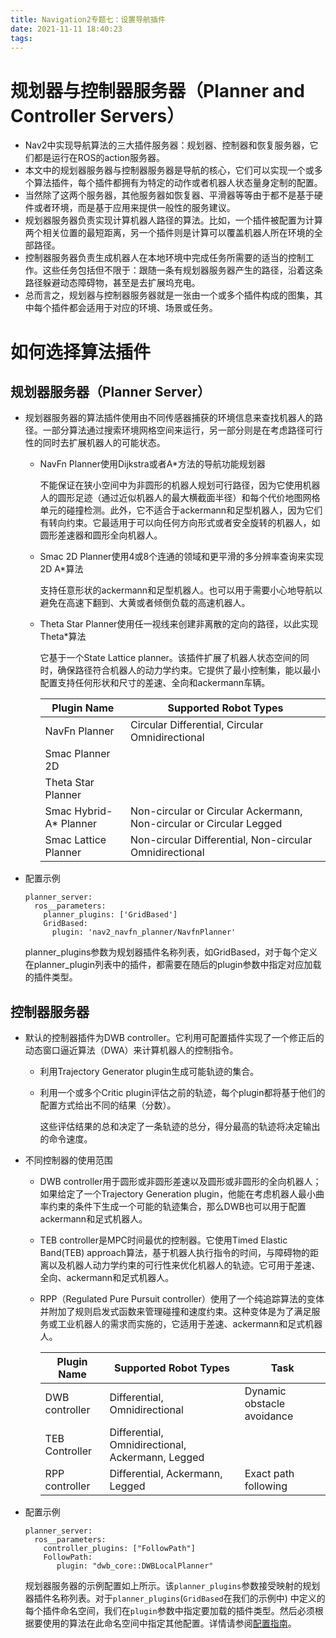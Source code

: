 ```yaml
---
title: Navigation2专题七：设置导航插件
date: 2021-11-11 18:40:23
tags:
---
```


# 规划器与控制器服务器（Planner and Controller Servers）

- Nav2中实现导航算法的三大插件服务器：规划器、控制器和恢复服务器，它们都是运行在ROS的action服务器。
- 本文中的规划器服务器与控制器服务器是导航的核心，它们可以实现一个或多个算法插件，每个插件都拥有为特定的动作或者机器人状态量身定制的配置。
- 当然除了这两个服务器，其他服务器如恢复器、平滑器等等由于都不是基于硬件或者环境，而是基于应用来提供一般性的服务建议。
- 规划器服务器负责实现计算机器人路径的算法。比如，一个插件被配置为计算两个相关位置的最短距离，另一个插件则是计算可以覆盖机器人所在环境的全部路径。
- 控制器服务器负责生成机器人在本地环境中完成任务所需要的适当的控制工作。这些任务包括但不限于：跟随一条有规划器服务器产生的路径，沿着这条路径躲避动态障碍物，甚至是去扩展坞充电。
- 总而言之，规划器与控制器服务器就是一张由一个或多个插件构成的图集，其中每个插件都会适用于对应的环境、场景或任务。



# 如何选择算法插件

## 规划器服务器（Planner Server）

- 规划器服务器的算法插件使用由不同传感器捕获的环境信息来查找机器人的路径。一部分算法通过搜索环境网格空间来运行，另一部分则是在考虑路径可行性的同时去扩展机器人的可能状态。

  - NavFn Planner使用Dijkstra或者A*方法的导航功能规划器

    不能保证在狭小空间中为非圆形的机器人规划可行路径，因为它使用机器人的圆形足迹（通过近似机器人的最大横截面半径）和每个代价地图网格单元的碰撞检测。此外，它不适合于ackermann和足型机器人，因为它们有转向约束。它最适用于可以向任何方向形式或者安全旋转的机器人，如圆形差速器和圆形全向机器人。

  - Smac 2D Planner使用4或8个连通的领域和更平滑的多分辨率查询来实现2D A*算法

    支持任意形状的ackermann和足型机器人。也可以用于需要小心地导航以避免在高速下翻到、大黄或者倾倒负载的高速机器人。

  - Theta Star Planner使用任一视线来创建非离散的定向的路径，以此实现Theta*算法

    它基于一个State Lattice planner。该插件扩展了机器人状态空间的同时，确保路径符合机器人的动力学约束。它提供了最小控制集，能以最小配置支持任何形状和尺寸的差速、全向和ackermann车辆。
    
    | Plugin Name            | Supported Robot Types                                        |
    | ---------------------- | ------------------------------------------------------------ |
    | NavFn Planner          | Circular Differential, Circular Omnidirectional              |
    | Smac Planner 2D        |                                                              |
    | Theta Star Planner     |                                                              |
    | Smac Hybrid-A* Planner | Non-circular or Circular Ackermann, Non-circular or Circular Legged |
    | Smac Lattice Planner   | Non-circular Differential, Non-circular Omnidirectional      |

- 配置示例

  ```
  planner_server:
    ros__parameters:
      planner_plugins: ['GridBased']
      GridBased:
        plugin: 'nav2_navfn_planner/NavfnPlanner'
  ```

  planner_plugins参数为规划器插件名称列表，如GridBased，对于每个定义在planner_plugin列表中的插件，都需要在随后的plugin参数中指定对应加载的插件类型。

## 控制器服务器

- 默认的控制器插件为DWB controller。它利用可配置插件实现了一个修正后的动态窗口逼近算法（DWA）来计算机器人的控制指令。

  - 利用Trajectory Generator plugin生成可能轨迹的集合。

  - 利用一个或多个Critic plugin评估之前的轨迹，每个plugin都将基于他们的配置方式给出不同的结果（分数）。

    这些评估结果的总和决定了一条轨迹的总分，得分最高的轨迹将决定输出的命令速度。

- 不同控制器的使用范围

  - DWB controller用于圆形或非圆形差速以及圆形或非圆形的全向机器人；如果给定了一个Trajectory Generation plugin，他能在考虑机器人最小曲率约束的条件下生成一个可能的轨迹集合，那么DWB也可以用于配置ackermann和足式机器人。

  - TEB controller是MPC时间最优的控制器。它使用Timed Elastic Band(TEB) approach算法，基于机器人执行指令的时间，与障碍物的距离以及机器人动力学约束的可行性来优化机器人的轨迹。它可用于差速、全向、ackermann和足式机器人。

  - RPP（Regulated Pure Pursuit controller）使用了一个纯追踪算法的变体并附加了规则启发式函数来管理碰撞和速度约束。这种变体是为了满足服务或工业机器人的需求而实施的，它适用于差速、ackermann和足式机器人。

    | Plugin Name    | Supported Robot Types                            | Task                       |
    | -------------- | ------------------------------------------------ | -------------------------- |
    | DWB controller | Differential, Omnidirectional                    | Dynamic obstacle avoidance |
    | TEB Controller | Differential, Omnidirectional, Ackermann, Legged |                            |
    | RPP controller | Differential, Ackermann, Legged                  | Exact path following       |

- 配置示例

  ```
  planner_server:
    ros__parameters:
      controller_plugins: ["FollowPath"]
      FollowPath:
         plugin: "dwb_core::DWBLocalPlanner"
  ```

  规划器服务器的示例配置如上所示。该`planner_plugins`参数接受映射的规划器插件名称列表。对于`planner_plugins`(`GridBased`在我们的示例中) 中定义的每个插件命名空间，我们在`plugin`参数中指定要加载的插件类型。然后必须根据要使用的算法在此命名空间中指定其他配置。详情请参阅[配置指南](https://navigation.ros.org/configuration/index.html)。
